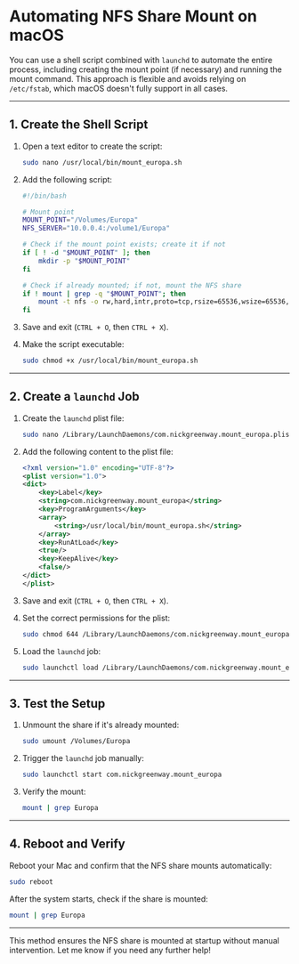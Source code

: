 # Automating NFS Share Mount on macOS

You can use a shell script combined with `launchd` to automate the entire process, including creating the mount point (if necessary) and running the mount command. This approach is flexible and avoids relying on `/etc/fstab`, which macOS doesn't fully support in all cases.

---

## 1. Create the Shell Script

1. Open a text editor to create the script:

   ```bash
   sudo nano /usr/local/bin/mount_europa.sh
   ```

2. Add the following script:

   ```bash
   #!/bin/bash

   # Mount point
   MOUNT_POINT="/Volumes/Europa"
   NFS_SERVER="10.0.0.4:/volume1/Europa"

   # Check if the mount point exists; create it if not
   if [ ! -d "$MOUNT_POINT" ]; then
       mkdir -p "$MOUNT_POINT"
   fi

   # Check if already mounted; if not, mount the NFS share
   if ! mount | grep -q "$MOUNT_POINT"; then
       mount -t nfs -o rw,hard,intr,proto=tcp,rsize=65536,wsize=65536,nfsvers=4 "$NFS_SERVER" "$MOUNT_POINT"
   fi
   ```

3. Save and exit (`CTRL + O`, then `CTRL + X`).

4. Make the script executable:

   ```bash
   sudo chmod +x /usr/local/bin/mount_europa.sh
   ```

---

## 2. Create a `launchd` Job

1. Create the `launchd` plist file:

   ```bash
   sudo nano /Library/LaunchDaemons/com.nickgreenway.mount_europa.plist
   ```

2. Add the following content to the plist file:

   ```xml
   <?xml version="1.0" encoding="UTF-8"?>
   <plist version="1.0">
   <dict>
       <key>Label</key>
       <string>com.nickgreenway.mount_europa</string>
       <key>ProgramArguments</key>
       <array>
           <string>/usr/local/bin/mount_europa.sh</string>
       </array>
       <key>RunAtLoad</key>
       <true/>
       <key>KeepAlive</key>
       <false/>
   </dict>
   </plist>
   ```

3. Save and exit (`CTRL + O`, then `CTRL + X`).

4. Set the correct permissions for the plist:

   ```bash
   sudo chmod 644 /Library/LaunchDaemons/com.nickgreenway.mount_europa.plist
   ```

5. Load the `launchd` job:

   ```bash
   sudo launchctl load /Library/LaunchDaemons/com.nickgreenway.mount_europa.plist
   ```

---

## 3. Test the Setup

1. Unmount the share if it's already mounted:

   ```bash
   sudo umount /Volumes/Europa
   ```

2. Trigger the `launchd` job manually:

   ```bash
   sudo launchctl start com.nickgreenway.mount_europa
   ```

3. Verify the mount:

   ```bash
   mount | grep Europa
   ```

---

## 4. Reboot and Verify

Reboot your Mac and confirm that the NFS share mounts automatically:

```bash
sudo reboot
```

After the system starts, check if the share is mounted:

```bash
mount | grep Europa
```

---

This method ensures the NFS share is mounted at startup without manual intervention. Let me know if you need any further help!
